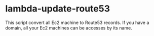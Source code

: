 # lambda-update-route53
This script convert all Ec2 machine to Route53 records. If you have a domain, all your Ec2 machines can be accesses by its name.
